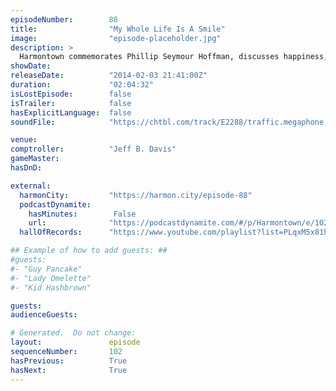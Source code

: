 ```yaml
---
episodeNumber:        88
title:                "My Whole Life Is A Smile"
image:                "episode-placeholder.jpg"
description: >
  Harmontown commemorates Phillip Seymour Hoffman, discusses happiness, takes a Sports Corner break and in Pathfinder, Laan-Ev introduces the gang to his friends.
showDate:             
releaseDate:          "2014-02-03 21:41:00Z"
duration:             "02:04:32"
isLostEpisode:        false
isTrailer:            false
hasExplicitLanguage:  false
soundFile:            "https://chtbl.com/track/E2288/traffic.megaphone.fm/STA8311092189.mp3?updated=1555717480"

venue:                
comptroller:          "Jeff B. Davis"
gameMaster:           
hasDnD:               

external:
  harmonCity:         "https://harmon.city/episode-88"
  podcastDynamite:
    hasMinutes:        False
    url:              "https://podcastdynamite.com/#/p/Harmontown/e/102/88"
  hallOfRecords:      "https://www.youtube.com/playlist?list=PLqxM5x81hNObt24qHgM0laPaAsv2gT-Lw"

## Example of how to add guests: ##
#guests:
#- "Guy Pancake"
#- "Lady Omelette"
#- "Kid Hashbrown"

guests:
audienceGuests:

# Generated.  Do not change:
layout:               episode
sequenceNumber:       102
hasPrevious:          True
hasNext:              True
---
```


<!-- The episode description will be rendered here -->
<!-- Add your content below here -->

